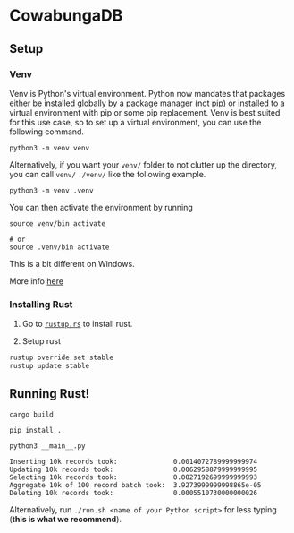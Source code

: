 # CowabungaDB

## Setup

### Venv
Venv is Python's virtual environment. Python now mandates that packages either be installed globally by a package manager (not pip) or installed to a virtual environment with pip or some pip replacement. Venv is best suited for this use case, so to set up a virtual environment, you can use the following command.

```
python3 -m venv venv
```

Alternatively, if you want your `venv/` folder to not clutter up the directory, you can call `venv/` `./venv/` like the following example.

```
python3 -m venv .venv
```

You can then activate the environment by running

```
source venv/bin activate

# or
source .venv/bin activate
```

This is a bit different on Windows.

More info [here](https://docs.python.org/3/library/venv.html)

### Installing Rust

1. Go to [`rustup.rs`](https://rustup.rs/) to install rust.

2. Setup rust

```sh
rustup override set stable
rustup update stable
```
 
## Running Rust!

```
cargo build

pip install .

python3 __main__.py
```

```
Inserting 10k records took:  			 0.0014072789999999974
Updating 10k records took:  			 0.0062958879999999995
Selecting 10k records took:  			 0.0027192699999999993
Aggregate 10k of 100 record batch took:	 3.9273999999998865e-05
Deleting 10k records took:  			 0.0005510730000000026
```

Alternatively, run `./run.sh <name of your Python script>` for less typing (**this is what we recommend**).
